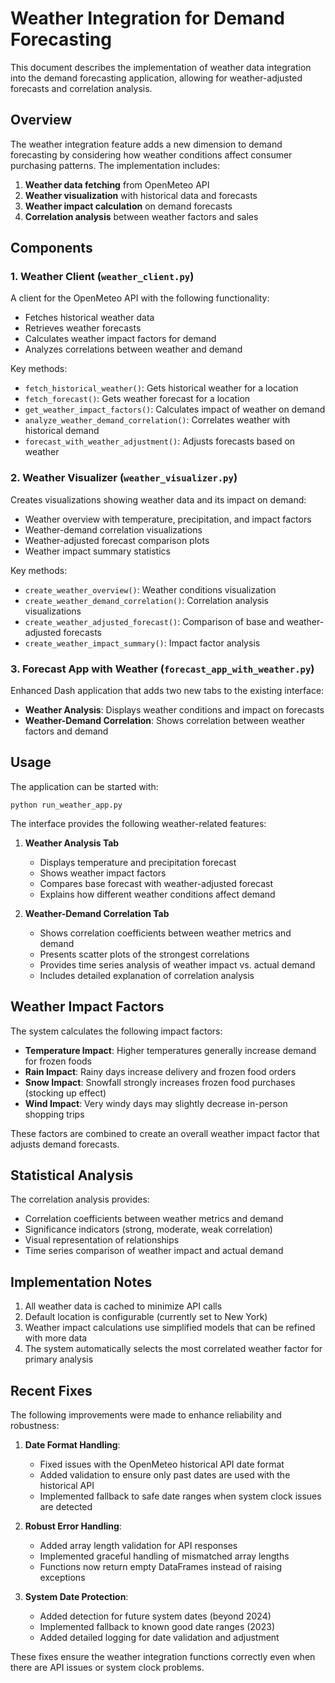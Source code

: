 # Weather Integration for Demand Forecasting

This document describes the implementation of weather data integration into the demand forecasting application, allowing for weather-adjusted forecasts and correlation analysis.

## Overview

The weather integration feature adds a new dimension to demand forecasting by considering how weather conditions affect consumer purchasing patterns. The implementation includes:

1. **Weather data fetching** from OpenMeteo API
2. **Weather visualization** with historical data and forecasts
3. **Weather impact calculation** on demand forecasts
4. **Correlation analysis** between weather factors and sales

## Components

### 1. Weather Client (`weather_client.py`)

A client for the OpenMeteo API with the following functionality:
- Fetches historical weather data
- Retrieves weather forecasts
- Calculates weather impact factors for demand
- Analyzes correlations between weather and demand

Key methods:
- `fetch_historical_weather()`: Gets historical weather for a location
- `fetch_forecast()`: Gets weather forecast for a location
- `get_weather_impact_factors()`: Calculates impact of weather on demand
- `analyze_weather_demand_correlation()`: Correlates weather with historical demand
- `forecast_with_weather_adjustment()`: Adjusts forecasts based on weather

### 2. Weather Visualizer (`weather_visualizer.py`)

Creates visualizations showing weather data and its impact on demand:
- Weather overview with temperature, precipitation, and impact factors
- Weather-demand correlation visualizations
- Weather-adjusted forecast comparison plots
- Weather impact summary statistics

Key methods:
- `create_weather_overview()`: Weather conditions visualization
- `create_weather_demand_correlation()`: Correlation analysis visualizations
- `create_weather_adjusted_forecast()`: Comparison of base and weather-adjusted forecasts
- `create_weather_impact_summary()`: Impact factor analysis

### 3. Forecast App with Weather (`forecast_app_with_weather.py`)

Enhanced Dash application that adds two new tabs to the existing interface:
- **Weather Analysis**: Displays weather conditions and impact on forecasts
- **Weather-Demand Correlation**: Shows correlation between weather factors and demand

## Usage

The application can be started with:

```
python run_weather_app.py
```

The interface provides the following weather-related features:

1. **Weather Analysis Tab**
   - Displays temperature and precipitation forecast
   - Shows weather impact factors
   - Compares base forecast with weather-adjusted forecast
   - Explains how different weather conditions affect demand

2. **Weather-Demand Correlation Tab**
   - Shows correlation coefficients between weather metrics and demand
   - Presents scatter plots of the strongest correlations
   - Provides time series analysis of weather impact vs. actual demand
   - Includes detailed explanation of correlation analysis

## Weather Impact Factors

The system calculates the following impact factors:

- **Temperature Impact**: Higher temperatures generally increase demand for frozen foods
- **Rain Impact**: Rainy days increase delivery and frozen food orders
- **Snow Impact**: Snowfall strongly increases frozen food purchases (stocking up effect)
- **Wind Impact**: Very windy days may slightly decrease in-person shopping trips

These factors are combined to create an overall weather impact factor that adjusts demand forecasts.

## Statistical Analysis

The correlation analysis provides:
- Correlation coefficients between weather metrics and demand
- Significance indicators (strong, moderate, weak correlation)
- Visual representation of relationships
- Time series comparison of weather impact and actual demand

## Implementation Notes

1. All weather data is cached to minimize API calls
2. Default location is configurable (currently set to New York)
3. Weather impact calculations use simplified models that can be refined with more data
4. The system automatically selects the most correlated weather factor for primary analysis

## Recent Fixes

The following improvements were made to enhance reliability and robustness:

1. **Date Format Handling**: 
   - Fixed issues with the OpenMeteo historical API date format
   - Added validation to ensure only past dates are used with the historical API
   - Implemented fallback to safe date ranges when system clock issues are detected

2. **Robust Error Handling**:
   - Added array length validation for API responses
   - Implemented graceful handling of mismatched array lengths
   - Functions now return empty DataFrames instead of raising exceptions

3. **System Date Protection**:
   - Added detection for future system dates (beyond 2024)
   - Implemented fallback to known good date ranges (2023)
   - Added detailed logging for date validation and adjustment

These fixes ensure the weather integration functions correctly even when there are API issues or system clock problems.